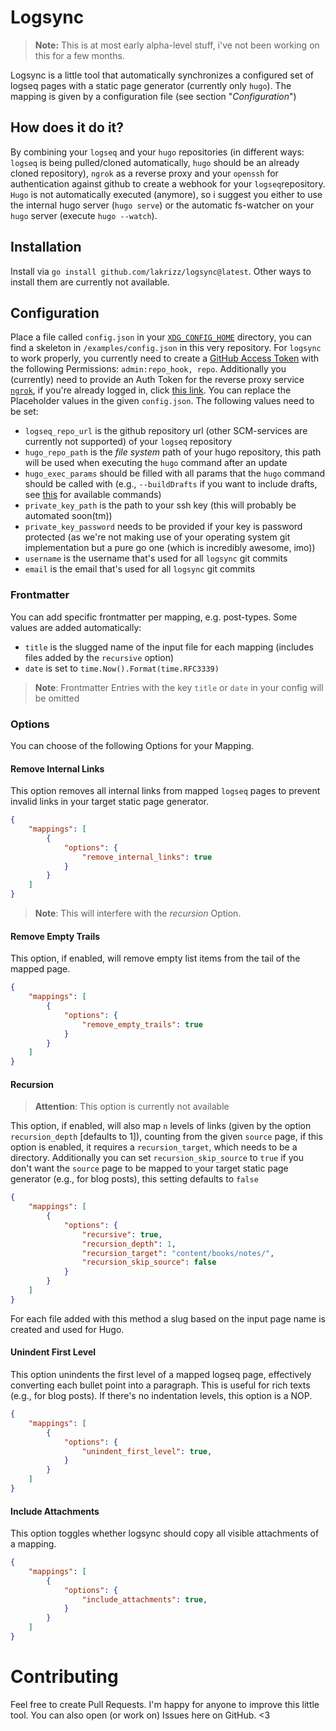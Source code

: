 

# Logsync

> **Note:** This is at most early alpha-level stuff, i've not been working on this for a few months.

Logsync is a little tool that automatically synchronizes a configured set of logseq pages with a static page generator (currently only `hugo`). The mapping is given by a configuration file (see section "*Configuration*")

## How does it do it?
By combining your `logseq` and your `hugo` repositories (in different ways: `logseq` is being pulled/cloned automatically, `hugo` should be an already cloned repository), `ngrok` as a reverse proxy and your `openssh` for authentication against github to create a webhook for your `logseq`repository. `Hugo` is not automatically executed (anymore), so i suggest you either to use the internal hugo server (`hugo serve`) or the automatic fs-watcher on your `hugo` server (execute `hugo --watch`).

## Installation

Install via `go install github.com/lakrizz/logsync@latest`. Other ways to install them are currently not available.

## Configuration
Place a file called `config.json` in your [`XDG_CONFIG_HOME`](https://wiki.archlinux.org/title/XDG_Base_Directory)  directory, you can find a skeleton in  `/examples/config.json` in this very repository. For `logsync` to work properly, you currently need to create a [GitHub Access Token](https://github.com/settings/tokens) with the following Permissions: `admin:repo_hook, repo`. Additionally you (currently) need to provide an Auth Token for the reverse proxy service [`ngrok`](https://ngrok.com/), if you're already logged in, click [this link](https://dashboard.ngrok.com/tunnels/authtokens). You can replace the Placeholder values in the given `config.json`. The following values need to be set:
- `logseq_repo_url` is the github repository url (other SCM-services are currently not supported) of your `logseq` repository 
- `hugo_repo_path` is the *file system* path of your hugo repository, this path will be used when executing the `hugo` command after an update
- `hugo_exec_params` should be filled with all params that the `hugo` command should be called with (e.g., `--buildDrafts` if you want to include drafts, see [this](https://gohugo.io/commands/hugo/) for available commands)
- `private_key_path` is the path to your ssh key (this will probably be automated soon(tm))
- `private_key_password` needs to be provided if your key is password protected (as we're not making use of your operating system git implementation but a pure go one (which is incredibly awesome, imo))
- `username` is the username that's used for all `logsync` git commits
- `email` is the email that's used for all `logsync` git commits

### Frontmatter
You can add specific frontmatter per mapping, e.g. post-types. Some values are added automatically:
- `title` is the slugged name of the input file for each mapping (includes files added by the `recursive` option)
- `date` is set to `time.Now().Format(time.RFC3339)`

> **Note**: Frontmatter Entries with the key `title` or `date` in your config will be omitted 

### Options
You can choose of the following Options for your Mapping.

#### Remove Internal Links

This option removes all internal links from mapped `logseq` pages to prevent invalid links in your target static page generator.
```json
{
    "mappings": [
        {
            "options": {
                "remove_internal_links": true
            }
        }
    ]
}
```

> **Note**: This will interfere with the *recursion* Option.

#### Remove Empty Trails

This option, if enabled, will remove empty list items from the tail of the mapped page. 
```json
{
    "mappings": [
        {
            "options": {
                "remove_empty_trails": true
            }
        }
    ]
}
```

#### Recursion
> **Attention**: This option is currently not available 

This option, if enabled, will also map `n` levels of links (given by the option `recursion_depth` [defaults to 1]), counting from the given `source` page, if this option is enabled, it requires a `recursion_target`, which needs to be a directory. Additionally you can set `recursion_skip_source` to `true` if you don't want the `source` page to be mapped to your target static page generator (e.g., for blog posts), this setting defaults to `false`

```json
{
    "mappings": [
        {
            "options": {
                "recursive": true,
                "recursion_depth": 1,
                "recursion_target": "content/books/notes/",
                "recursion_skip_source": false
            }
        }
    ]
}
```
For each file added with this method a slug based on the input page name is created and used for Hugo.

#### Unindent First Level

This option unindents the first level of a mapped logseq page, effectively converting each bullet point into a paragraph. This is useful for rich texts (e.g., for blog posts). If there's no indentation levels, this option is a NOP.

```json
{
    "mappings": [
        {
            "options": {
                "unindent_first_level": true,
            }
        }
    ]
}
```

#### Include Attachments
This option toggles whether logsync should copy all visible attachments of a mapping. 


```json
{
    "mappings": [
        {
            "options": {
                "include_attachments": true,
            }
        }
    ]
}
```

# Contributing
Feel free to create Pull Requests. I'm happy for anyone to improve this little tool. You can also open (or work on) Issues here on GitHub. <3
